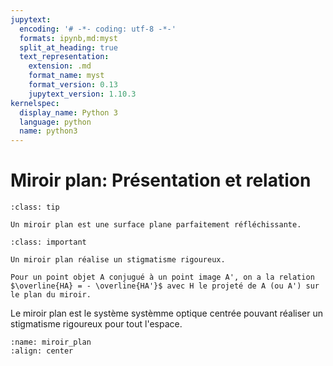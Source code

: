 ```yaml
---
jupytext:
  encoding: '# -*- coding: utf-8 -*-'
  formats: ipynb,md:myst
  split_at_heading: true
  text_representation:
    extension: .md
    format_name: myst
    format_version: 0.13
    jupytext_version: 1.10.3
kernelspec:
  display_name: Python 3
  language: python
  name: python3
---
```


# Miroir plan: Présentation et relation

````{admonition} Définition : Miroir plan
:class: tip

Un miroir plan est une surface plane parfaitement réfléchissante.
````

````{admonition} Fondamental : Relation de conjugaison et stigmatisme.
:class: important

Un miroir plan réalise un stigmatisme rigoureux.

Pour un point objet A conjugué à un point image A', on a la relation $\overline{HA} = - \overline{HA'}$ avec H le projeté de A (ou A') sur le plan du miroir.
````

Le miroir plan est le système systèmme optique centrée pouvant réaliser un stigmatisme rigoureux pour tout l'espace.

```{figure} ./images/optique_miroir_plan.jpg
:name: miroir_plan
:align: center
```